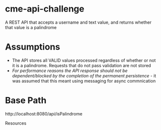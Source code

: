 # cme-api-challenge
A REST API that accepts a username and text value, and returns whether that value is a palindrome

# Assumptions

  * The API stores all VALID values processed regardless of whether or not it is a palindrome. Requests that do not pass validation are not stored
  * *For performance reasons the API response should not be dependent/blocked by the completion of the permanent persistence* - it was assumed that this meant using messaging for async commnication


# Base Path
http://localhost:8080/api/isPalindrome

Resources
